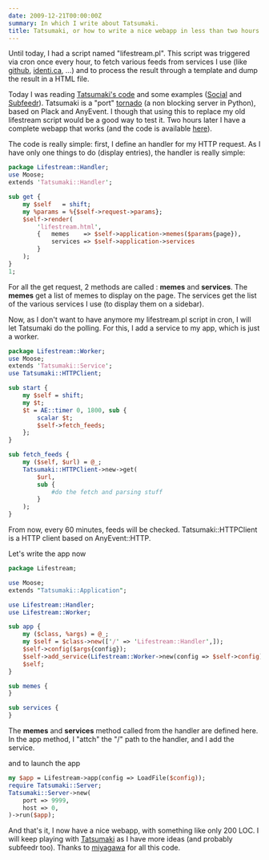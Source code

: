 ```yaml
---
date: 2009-12-21T00:00:00Z
summary: In which I write about Tatsumaki.
title: Tatsumaki, or how to write a nice webapp in less than two hours
---
```


Until today, I had a script named "lifestream.pl". This script was triggered via cron once every hour, to fetch various feeds from services I use (like <a href="http://github.com/">github</a>, <a href="http://identi.ca/">identi.ca</a>, ...) and to process the result through a template and dump the result in a HTML file.

Today I was reading <a href="http://github.com/miyagawa/Tatsumaki">Tatsumaki's code</a> and some examples (<a href="http://github.com/gugod/Social">Social</a> and <a href="http://github.com/miyagawa/Subfeedr">Subfeedr</a>). Tatsumaki is a "port" <a href="http://www.tornadoweb.org/">tornado</a> (a non blocking server in Python), based on Plack and AnyEvent. I though that using this to replace my old lifestream script would be a good way to test it. Two hours later I have a complete webapp that works (and the code is available <a href="http://git.lumberjaph.net/p5-lifestream.git/">here</a>).

The code is really simple: first, I define an handler for my HTTP request. As I have only one things to do (display entries), the handler is really simple:

```perl
package Lifestream::Handler;
use Moose;
extends 'Tatsumaki::Handler';

sub get {
    my $self   = shift;
    my %params = %{$self->request->params};
    $self->render(
        'lifestream.html',
        {   memes    => $self->application->memes($params{page}),
            services => $self->application->services
        }
    );
}
1;
```

For all the get request, 2 methods are called : <strong>memes</strong> and <strong>services</strong>. The <strong>memes</strong> get a list of memes to display on the page. The services get the list of the various services I use (to display them on a sidebar).

Now, as I don't want to have anymore my lifestream.pl script in cron, I will let Tatsumaki do the polling. For this, I add a service to my app, which is just a worker.

```perl
package Lifestream::Worker;
use Moose;
extends 'Tatsumaki::Service';
use Tatsumaki::HTTPClient;

sub start {
    my $self = shift;
    my $t;
    $t = AE::timer 0, 1800, sub {
        scalar $t;
        $self->fetch_feeds;
    };
}

sub fetch_feeds {
    my ($self, $url) = @_;
    Tatsumaki::HTTPClient->new->get(
        $url,
        sub {
            #do the fetch and parsing stuff
        }
    );
}
```

From now, every 60 minutes, feeds will be checked. Tatsumaki::HTTPClient is a HTTP client based on AnyEvent::HTTP.

Let's write the app now

```perl
package Lifestream;

use Moose;
extends "Tatsumaki::Application";

use Lifestream::Handler;
use Lifestream::Worker;

sub app {
    my ($class, %args) = @_;
    my $self = $class->new(['/' => 'Lifestream::Handler',]);
    $self->config($args{config});
    $self->add_service(Lifestream::Worker->new(config => $self->config));
    $self;
}

sub memes {
}

sub services {
}
```

The <strong>memes</strong> and <strong>services</strong> method called from the handler are defined here. In the app method, I "attch" the "/" path to the handler, and I add the service.

and to launch the app

```perl
my $app = Lifestream->app(config => LoadFile($config));
require Tatsumaki::Server;
Tatsumaki::Server->new(
    port => 9999,
    host => 0,
)->run($app);
```

And that's it, I now have a nice webapp, with something like only 200 LOC. I will keep playing with <a href="http://www.slideshare.net/miyagawa/tatsumaki">Tatsumaki</a> as I have more ideas (and probably subfeedr too). Thanks to <a href="http://bulknews.typepad.com/">miyagawa</a> for all this code.
